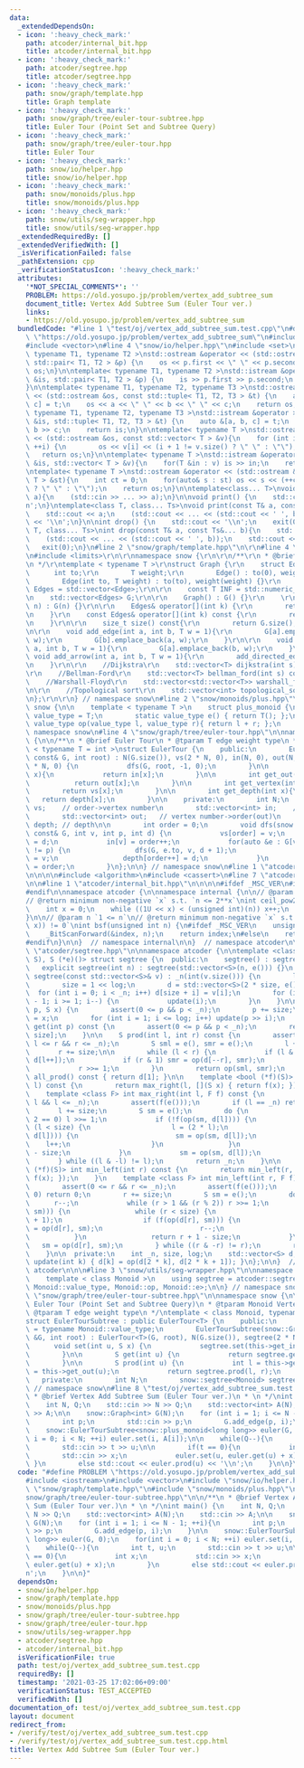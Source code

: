 ```yaml
---
data:
  _extendedDependsOn:
  - icon: ':heavy_check_mark:'
    path: atcoder/internal_bit.hpp
    title: atcoder/internal_bit.hpp
  - icon: ':heavy_check_mark:'
    path: atcoder/segtree.hpp
    title: atcoder/segtree.hpp
  - icon: ':heavy_check_mark:'
    path: snow/graph/template.hpp
    title: Graph template
  - icon: ':heavy_check_mark:'
    path: snow/graph/tree/euler-tour-subtree.hpp
    title: Euler Tour (Point Set and Subtree Query)
  - icon: ':heavy_check_mark:'
    path: snow/graph/tree/euler-tour.hpp
    title: Euler Tour
  - icon: ':heavy_check_mark:'
    path: snow/io/helper.hpp
    title: snow/io/helper.hpp
  - icon: ':heavy_check_mark:'
    path: snow/monoids/plus.hpp
    title: snow/monoids/plus.hpp
  - icon: ':heavy_check_mark:'
    path: snow/utils/seg-wrapper.hpp
    title: snow/utils/seg-wrapper.hpp
  _extendedRequiredBy: []
  _extendedVerifiedWith: []
  _isVerificationFailed: false
  _pathExtension: cpp
  _verificationStatusIcon: ':heavy_check_mark:'
  attributes:
    '*NOT_SPECIAL_COMMENTS*': ''
    PROBLEM: https://old.yosupo.jp/problem/vertex_add_subtree_sum
    document_title: Vertex Add Subtree Sum (Euler Tour ver.)
    links:
    - https://old.yosupo.jp/problem/vertex_add_subtree_sum
  bundledCode: "#line 1 \"test/oj/vertex_add_subtree_sum.test.cpp\"\n#define PROBLEM\
    \ \"https://old.yosupo.jp/problem/vertex_add_subtree_sum\"\n#include <iostream>\n\
    #include <vector>\n#line 4 \"snow/io/helper.hpp\"\n#include <set>\n\ntemplate<\
    \ typename T1, typename T2 >\nstd::ostream &operator << (std::ostream &os, const\
    \ std::pair< T1, T2 > &p) {\n    os << p.first << \" \" << p.second;\n    return\
    \ os;\n}\n\ntemplate< typename T1, typename T2 >\nstd::istream &operator >> (std::istream\
    \ &is, std::pair< T1, T2 > &p) {\n    is >> p.first >> p.second;\n    return is;\n\
    }\n\ntemplate< typename T1, typename T2, typename T3 >\nstd::ostream &operator\
    \ << (std::ostream &os, const std::tuple< T1, T2, T3 > &t) {\n    auto &[a, b,\
    \ c] = t;\n    os << a << \" \" << b << \" \" << c;\n    return os;\n}\n\ntemplate<\
    \ typename T1, typename T2, typename T3 >\nstd::istream &operator >> (std::istream\
    \ &is, std::tuple< T1, T2, T3 > &t) {\n    auto &[a, b, c] = t;\n    is >> a >>\
    \ b >> c;\n    return is;\n}\n\ntemplate< typename T >\nstd::ostream &operator\
    \ << (std::ostream &os, const std::vector< T > &v){\n    for (int i = 0; i < (int)v.size();\
    \ ++i) {\n        os << v[i] << (i + 1 != v.size() ? \" \" : \"\");\n    }\n \
    \   return os;\n}\n\ntemplate< typename T >\nstd::istream &operator >>  (std::istream\
    \ &is, std::vector< T > &v){\n    for(T &in : v) is >> in;\n    return is;\n}\n\
    \ntemplate< typename T >\nstd::ostream &operator << (std::ostream &os, const std::set<\
    \ T > &st){\n    int ct = 0;\n    for(auto& s : st) os << s << (++ct != st.size()\
    \ ? \" \" : \"\");\n    return os;\n}\n\ntemplate<class... T>\nvoid input(T&...\
    \ a){\n    (std::cin >> ... >> a);\n}\n\nvoid print() {\n    std::cout << '\\\
    n';\n}\ntemplate<class T, class... Ts>\nvoid print(const T& a, const Ts&... b){\n\
    \    std::cout << a;\n    (std::cout << ... << (std::cout << ' ', b));\n    std::cout\
    \ << '\\n';\n}\n\nint drop() {\n    std::cout << '\\n';\n    exit(0);\n}\ntemplate<class\
    \ T, class... Ts>\nint drop(const T& a, const Ts&... b){\n    std::cout << a;\n\
    \    (std::cout << ... << (std::cout << ' ', b));\n    std::cout << '\\n';\n \
    \   exit(0);\n}\n#line 2 \"snow/graph/template.hpp\"\n\r\n#line 4 \"snow/graph/template.hpp\"\
    \n#include <limits>\r\n\r\nnamespace snow {\r\n\r\n/**\r\n * @brief Graph template\r\
    \n */\r\ntemplate < typename T >\r\nstruct Graph {\r\n    struct Edge {\r\n  \
    \      int to;\r\n        T weight;\r\n        Edge() : to(0), weight(0) {}\r\n\
    \        Edge(int to, T weight) : to(to), weight(weight) {}\r\n    };\r\n    using\
    \ Edges = std::vector<Edge>;\r\n\r\n    const T INF = std::numeric_limits<T>::max();\r\
    \n    std::vector<Edges> G;\r\n\r\n    Graph() : G() {}\r\n    \r\n    Graph(int\
    \ n) : G(n) {}\r\n\r\n    Edges& operator[](int k) {\r\n        return G[k];\r\
    \n    }\r\n    const Edges& operator[](int k) const {\r\n        return G[k];\r\
    \n    }\r\n\r\n    size_t size() const{\r\n        return G.size();\r\n    }\r\
    \n\r\n    void add_edge(int a, int b, T w = 1){\r\n        G[a].emplace_back(b,\
    \ w);\r\n        G[b].emplace_back(a, w);\r\n    }\r\n\r\n    void add_directed_edge(int\
    \ a, int b, T w = 1){\r\n        G[a].emplace_back(b, w);\r\n    }\r\n\r\n   \
    \ void add_arrow(int a, int b, T w = 1){\r\n        add_directed_edge(b, w);\r\
    \n    }\r\n\r\n    //Dijkstra\r\n    std::vector<T> dijkstra(int s) const;\r\n\
    \r\n    //Bellman-Ford\r\n    std::vector<T> bellman_ford(int s) const;\r\n\r\n\
    \    //Warshall-Floyd\r\n    std::vector<std::vector<T>> warshall_floyd() const;\r\
    \n\r\n    //Topological sort\r\n    std::vector<int> topological_sort() const;\r\
    \n};\r\n\r\n} // namespace snow\n#line 2 \"snow/monoids/plus.hpp\"\n\nnamespace\
    \ snow {\n\n    template < typename T >\n    struct plus_monoid {\n        using\
    \ value_type = T;\n        static value_type e() { return T(); };\n        static\
    \ value_type op(value_type l, value_type r){ return l + r; };\n    };\n\n} //\
    \ namespace snow\n#line 4 \"snow/graph/tree/euler-tour.hpp\"\n\nnamespace snow\
    \ {\n\n/**\n * @brief Euler Tour\n * @tparam T edge weight type\n */\ntemplate\
    \ < typename T = int >\nstruct EulerTour {\n    public:\n        EulerTour(snow::Graph<T>\
    \ const& G, int root) : N(G.size()), vs(2 * N, 0), in(N, 0), out(N, 0), depth(2\
    \ * N, 0) {\n            dfs(G, root, -1, 0);\n        }\n\n        int get_in(int\
    \ x){\n            return in[x];\n        }\n\n        int get_out(int x){\n \
    \           return out[x];\n        }\n\n        int get_vertex(int x){\n    \
    \        return vs[x];\n        }\n\n        int get_depth(int x){\n         \
    \   return depth[x];\n        }\n\n    private:\n        int N;\n        std::vector<int>\
    \ vs;    // order->vertex number\n        std::vector<int> in;    // vertex number->order(in)\n\
    \        std::vector<int> out;   // vertex number->order(out)\n        std::vector<int>\
    \ depth; // depth\n\n        int order = 0;\n        void dfs(snow::Graph<int>\
    \ const& G, int v, int p, int d) {\n            vs[order] = v;\n            depth[order]\
    \ = d;\n            in[v] = order++;\n            for(auto &e : G[v]) if(e.to\
    \ != p) {\n                dfs(G, e.to, v, d + 1);\n                vs[order]\
    \ = v;\n                depth[order++] = d;\n            }\n            out[v]\
    \ = order;\n        }\n};\n\n} // namespace snow\n#line 1 \"atcoder/segtree.hpp\"\
    \n\n\n\n#include <algorithm>\n#include <cassert>\n#line 7 \"atcoder/segtree.hpp\"\
    \n\n#line 1 \"atcoder/internal_bit.hpp\"\n\n\n\n#ifdef _MSC_VER\n#include <intrin.h>\n\
    #endif\n\nnamespace atcoder {\n\nnamespace internal {\n\n// @param n `0 <= n`\n\
    // @return minimum non-negative `x` s.t. `n <= 2**x`\nint ceil_pow2(int n) {\n\
    \    int x = 0;\n    while ((1U << x) < (unsigned int)(n)) x++;\n    return x;\n\
    }\n\n// @param n `1 <= n`\n// @return minimum non-negative `x` s.t. `(n & (1 <<\
    \ x)) != 0`\nint bsf(unsigned int n) {\n#ifdef _MSC_VER\n    unsigned long index;\n\
    \    _BitScanForward(&index, n);\n    return index;\n#else\n    return __builtin_ctz(n);\n\
    #endif\n}\n\n}  // namespace internal\n\n}  // namespace atcoder\n\n\n#line 9\
    \ \"atcoder/segtree.hpp\"\n\nnamespace atcoder {\n\ntemplate <class S, S (*op)(S,\
    \ S), S (*e)()> struct segtree {\n  public:\n    segtree() : segtree(0) {}\n \
    \   explicit segtree(int n) : segtree(std::vector<S>(n, e())) {}\n    explicit\
    \ segtree(const std::vector<S>& v) : _n(int(v.size())) {\n        log = internal::ceil_pow2(_n);\n\
    \        size = 1 << log;\n        d = std::vector<S>(2 * size, e());\n      \
    \  for (int i = 0; i < _n; i++) d[size + i] = v[i];\n        for (int i = size\
    \ - 1; i >= 1; i--) {\n            update(i);\n        }\n    }\n\n    void set(int\
    \ p, S x) {\n        assert(0 <= p && p < _n);\n        p += size;\n        d[p]\
    \ = x;\n        for (int i = 1; i <= log; i++) update(p >> i);\n    }\n\n    S\
    \ get(int p) const {\n        assert(0 <= p && p < _n);\n        return d[p +\
    \ size];\n    }\n\n    S prod(int l, int r) const {\n        assert(0 <= l &&\
    \ l <= r && r <= _n);\n        S sml = e(), smr = e();\n        l += size;\n \
    \       r += size;\n\n        while (l < r) {\n            if (l & 1) sml = op(sml,\
    \ d[l++]);\n            if (r & 1) smr = op(d[--r], smr);\n            l >>= 1;\n\
    \            r >>= 1;\n        }\n        return op(sml, smr);\n    }\n\n    S\
    \ all_prod() const { return d[1]; }\n\n    template <bool (*f)(S)> int max_right(int\
    \ l) const {\n        return max_right(l, [](S x) { return f(x); });\n    }\n\
    \    template <class F> int max_right(int l, F f) const {\n        assert(0 <=\
    \ l && l <= _n);\n        assert(f(e()));\n        if (l == _n) return _n;\n \
    \       l += size;\n        S sm = e();\n        do {\n            while (l %\
    \ 2 == 0) l >>= 1;\n            if (!f(op(sm, d[l]))) {\n                while\
    \ (l < size) {\n                    l = (2 * l);\n                    if (f(op(sm,\
    \ d[l]))) {\n                        sm = op(sm, d[l]);\n                    \
    \    l++;\n                    }\n                }\n                return l\
    \ - size;\n            }\n            sm = op(sm, d[l]);\n            l++;\n \
    \       } while ((l & -l) != l);\n        return _n;\n    }\n\n    template <bool\
    \ (*f)(S)> int min_left(int r) const {\n        return min_left(r, [](S x) { return\
    \ f(x); });\n    }\n    template <class F> int min_left(int r, F f) const {\n\
    \        assert(0 <= r && r <= _n);\n        assert(f(e()));\n        if (r ==\
    \ 0) return 0;\n        r += size;\n        S sm = e();\n        do {\n      \
    \      r--;\n            while (r > 1 && (r % 2)) r >>= 1;\n            if (!f(op(d[r],\
    \ sm))) {\n                while (r < size) {\n                    r = (2 * r\
    \ + 1);\n                    if (f(op(d[r], sm))) {\n                        sm\
    \ = op(d[r], sm);\n                        r--;\n                    }\n     \
    \           }\n                return r + 1 - size;\n            }\n         \
    \   sm = op(d[r], sm);\n        } while ((r & -r) != r);\n        return 0;\n\
    \    }\n\n  private:\n    int _n, size, log;\n    std::vector<S> d;\n\n    void\
    \ update(int k) { d[k] = op(d[2 * k], d[2 * k + 1]); }\n};\n\n}  // namespace\
    \ atcoder\n\n\n#line 3 \"snow/utils/seg-wrapper.hpp\"\n\nnamespace snow {\n\n\
    \    template < class Monoid >\n    using segtree = atcoder::segtree<typename\
    \ Monoid::value_type, Monoid::op, Monoid::e>;\n\n} // namespace snow\n#line 6\
    \ \"snow/graph/tree/euler-tour-subtree.hpp\"\n\nnamespace snow {\n\n/**\n * @brief\
    \ Euler Tour (Point Set and Subtree Query)\n * @tparam Monoid Vertex value\n *\
    \ @tparam T edge weight type\n */\ntemplate < class Monoid, typename T = int >\n\
    struct EulerTourSubtree : public EulerTour<T> {\n    public:\n        using S\
    \ = typename Monoid::value_type;\n        EulerTourSubtree(snow::Graph<T> const\
    \ &G, int root) : EulerTour<T>(G, root), N(G.size()), segtree(2 * N) {}\n\n  \
    \      void set(int u, S x) {\n            segtree.set(this->get_in(u), x);\n\
    \        }\n\n        S get(int u) {\n            return segtree.get(this->get_in(u));\n\
    \        }\n\n        S prod(int u) {\n            int l = this->get_in(u), r\
    \ = this->get_out(u);\n            return segtree.prod(l, r);\n        }\n\n \
    \   private:\n        int N;\n        snow::segtree<Monoid> segtree;\n};\n\n}\
    \ // namespace snow\n#line 8 \"test/oj/vertex_add_subtree_sum.test.cpp\"\n\n/**\n\
    \ * @brief Vertex Add Subtree Sum (Euler Tour ver.)\n * \n */\nint main() {\n\
    \    int N, Q;\n    std::cin >> N >> Q;\n    std::vector<int> A(N);\n    std::cin\
    \ >> A;\n\n    snow::Graph<int> G(N);\n    for (int i = 1; i <= N - 1; ++i){\n\
    \        int p;\n        std::cin >> p;\n        G.add_edge(p, i);\n    }\n\n\
    \    snow::EulerTourSubtree<snow::plus_monoid<long long>> euler(G, 0);\n    for(int\
    \ i = 0; i < N; ++i) euler.set(i, A[i]);\n\n    while(Q--){\n        int t, u;\n\
    \        std::cin >> t >> u;\n\n        if(t == 0){\n            int x;\n    \
    \        std::cin >> x;\n            euler.set(u, euler.get(u) + x);\n       \
    \ }\n        else std::cout << euler.prod(u) << '\\n';\n    }\n\n}\n"
  code: "#define PROBLEM \"https://old.yosupo.jp/problem/vertex_add_subtree_sum\"\n\
    #include <iostream>\n#include <vector>\n#include \"snow/io/helper.hpp\"\n#include\
    \ \"snow/graph/template.hpp\"\n#include \"snow/monoids/plus.hpp\"\n#include \"\
    snow/graph/tree/euler-tour-subtree.hpp\"\n\n/**\n * @brief Vertex Add Subtree\
    \ Sum (Euler Tour ver.)\n * \n */\nint main() {\n    int N, Q;\n    std::cin >>\
    \ N >> Q;\n    std::vector<int> A(N);\n    std::cin >> A;\n\n    snow::Graph<int>\
    \ G(N);\n    for (int i = 1; i <= N - 1; ++i){\n        int p;\n        std::cin\
    \ >> p;\n        G.add_edge(p, i);\n    }\n\n    snow::EulerTourSubtree<snow::plus_monoid<long\
    \ long>> euler(G, 0);\n    for(int i = 0; i < N; ++i) euler.set(i, A[i]);\n\n\
    \    while(Q--){\n        int t, u;\n        std::cin >> t >> u;\n\n        if(t\
    \ == 0){\n            int x;\n            std::cin >> x;\n            euler.set(u,\
    \ euler.get(u) + x);\n        }\n        else std::cout << euler.prod(u) << '\\\
    n';\n    }\n\n}"
  dependsOn:
  - snow/io/helper.hpp
  - snow/graph/template.hpp
  - snow/monoids/plus.hpp
  - snow/graph/tree/euler-tour-subtree.hpp
  - snow/graph/tree/euler-tour.hpp
  - snow/utils/seg-wrapper.hpp
  - atcoder/segtree.hpp
  - atcoder/internal_bit.hpp
  isVerificationFile: true
  path: test/oj/vertex_add_subtree_sum.test.cpp
  requiredBy: []
  timestamp: '2021-03-25 17:02:06+09:00'
  verificationStatus: TEST_ACCEPTED
  verifiedWith: []
documentation_of: test/oj/vertex_add_subtree_sum.test.cpp
layout: document
redirect_from:
- /verify/test/oj/vertex_add_subtree_sum.test.cpp
- /verify/test/oj/vertex_add_subtree_sum.test.cpp.html
title: Vertex Add Subtree Sum (Euler Tour ver.)
---
```

